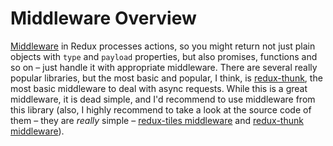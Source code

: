 # Middleware Overview

[Middleware](http://redux.js.org/docs/advanced/Middleware.html) in Redux processes actions, so you might return not just plain objects with `type` and `payload` properties, but also promises, functions and so on – just handle it with appropriate middleware. There are several really popular libraries, but the most basic and popular, I think, is [redux-thunk](https://github.com/gaearon/redux-thunk), the most basic middleware to deal with async requests. While this is a great middleware, it is dead simple, and I'd recommend to use middleware from this library (also, I highly recommend to take a look at the source code of them – they are _really_ simple – [redux-tiles middleware](https://github.com/Bloomca/redux-tiles/blob/master/src/middleware.ts) and [redux-thunk middleware](https://github.com/gaearon/redux-thunk/blob/master/src/index.js)).
